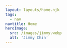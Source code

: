 ```yaml
---
layout: layouts/home.njk
tags:
  - nav
navtitle: Home
heroImage:
  src: /images/jimmy.webp
  alt: 'Jimmy Chin'
---
```

